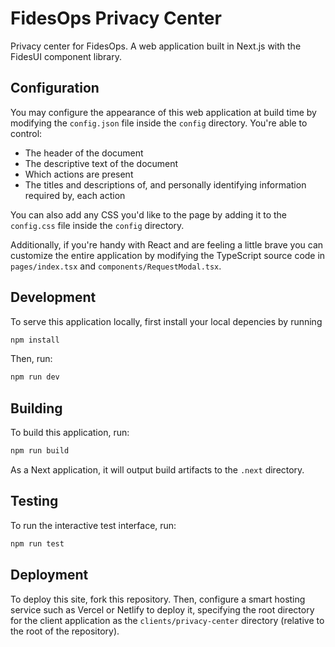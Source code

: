 # FidesOps Privacy Center

Privacy center for FidesOps. A web application built in Next.js with the FidesUI
component library.

## Configuration

You may configure the appearance of this web application at build time by modifying the `config.json` file inside the `config` directory. You're able to control:

- The header of the document
- The descriptive text of the document
- Which actions are present
- The titles and descriptions of, and personally identifying information required by, each action

You can also add any CSS you'd like to the page by adding it to the `config.css`
file inside the `config` directory.

Additionally, if you're handy with React and are feeling a little brave you can
customize the entire application by modifying the TypeScript source code in
`pages/index.tsx` and `components/RequestModal.tsx`.

## Development

To serve this application locally, first install your local depencies by running

```bash
npm install
```

Then, run:

```bash
npm run dev
```

## Building

To build this application, run:

```bash
npm run build
```

As a Next application, it will output build artifacts to the `.next` directory.

## Testing

To run the interactive test interface, run:

```bash
npm run test
```

## Deployment

To deploy this site, fork this repository. Then, configure a smart hosting
service such as Vercel or Netlify to deploy it, specifying the root directory
for the client application as the `clients/privacy-center` directory (relative
to the root of the repository).
